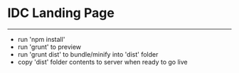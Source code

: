 # IDC Landing Page 

---

- run 'npm install'
- run 'grunt' to preview
- run 'grunt dist' to bundle/minify into 'dist' folder
- copy 'dist' folder contents to server when ready to go live